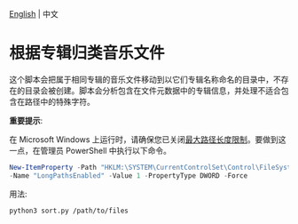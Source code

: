 [English](./README.md) | 中文

# 根据专辑归类音乐文件

这个脚本会把属于相同专辑的音乐文件移动到以它们专辑名称命名的目录中，不存在的目录会被创建。脚本会分析包含在文件元数据中的专辑信息，并处理不适合包含在路径中的特殊字符。

**重要提示**:

在 Microsoft Windows 上运行时，请确保您已关闭[最大路径长度限制](https://learn.microsoft.com/zh-cn/windows/win32/fileio/maximum-file-path-limitation?tabs=powershell)。要做到这一点，在管理员 PowerShell 中执行以下命令。

```powershell
New-ItemProperty -Path "HKLM:\SYSTEM\CurrentControlSet\Control\FileSystem" `
-Name "LongPathsEnabled" -Value 1 -PropertyType DWORD -Force
```

用法:

```shell
python3 sort.py /path/to/files
```
